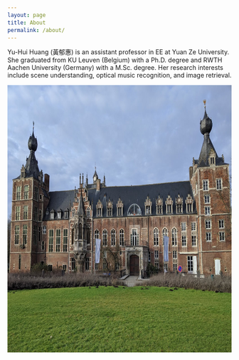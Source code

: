 ```yaml
---
layout: page
title: About
permalink: /about/
---
```


Yu-Hui Huang (黃郁惠) is an assistant professor in EE at Yuan Ze University. She graduated from KU Leuven (Belgium) with a Ph.D. degree and RWTH Aachen University (Germany) with a M.Sc. degree. Her research interests include scene understanding, optical music recognition, and image retrieval.

<img src="images/IMG_20191229_142402.jpg" width="800" height="600">
